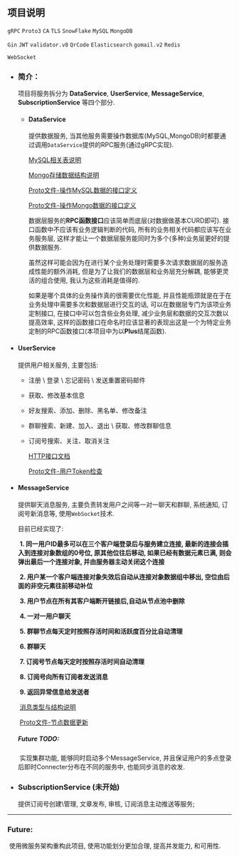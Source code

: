 ## 项目说明

`gRPC`  `Proto3`  `CA`  `TLS`  `SnowFlake`  `MySQL`  `MongoDB`

`Gin`  `JWT`  `validator.v8`  `QrCode`  `Elasticsearch`  `gomail.v2`  `Redis`

`WebSocket` 

- ### 简介：
    项目将服务拆分为 **DataService**, **UserService**, **MessageService**, **SubscriptionService** 等四个部分.
    - #### DataService
        提供数据服务, 当其他服务需要操作数据库(MySQL,MongoDB)时都要通过调用`DataService`提供的RPC服务(通过gRPC实现).

        [MySQL相关表说明](./DataService/Doc_MySQL_TABEL.cn.md)

        [Mongo存储数据结构说明](./DataService/Doc_Mongo_Collection.cn.md)

        [Proto文件-操作MySQL数据的接口定义](./DataService/Protos/mysqlProto/mysqlBind.proto)

        [Proto文件-操作Mongo数据的接口定义](./DataService/Protos/mongoProto/mongoBind.proto)

        数据层服务的**RPC函数接口**应该简单而底层(对数据做基本CURD即可).  接口函数中不应该有业务逻辑判断的代码,  所有的业务相关代码都应该写在业务服务层, 这样才能让一个数据层服务能同时为多个(多种)业务层更好的提供数据服务. 

        虽然这样可能会因为在进行某个业务处理时需要多次请求数据层的服务造成性能的额外消耗,  但是为了让我们的数据层和业务层充分解耦, 能够更灵活的组合使用, 我认为这些消耗是值得的.

        如果是哪个具体的业务操作真的很需要优化性能, 并且性能瓶颈就是在于在业务处理中需要多次和数据层进行交互的话, 可以在数据层专门为该项业务定制接口, 在接口中可以包含些业务处理, 减少业务层和数据的交互次数以提高效率, 这样的函数接口在命名时应该显著的表现出这是一个为特定业务定制的RPC函数接口(本项目中为以**Plus**结尾函数). 

- #### UserService
    提供用户相关服务, 主要包括: 
    + 注册 \ 登录 \ 忘记密码 \ 发送重置密码邮件
    + 获取、修改基本信息 
    + 好友搜索、添加、删除、黑名单、修改备注
    + 群聊搜索、新建、加入、退出 \ 获取、修改群聊信息 
    + 订阅号搜索、关注、取消关注 

      [HTTP接口文档](./UserService/Doc_HTTP_API.cn.md)

      [Proto文件-用户Token检查](./UserService/Protos/UserAuth.proto)

- #### MessageService
    提供聊天消息服务, 主要负责转发用户之间等一对一聊天和群聊, 系统通知, 订阅号新消息等, 使用`WebSocket`技术.

    目前已经实现了:

    ​	**1. 同一用户ID最多可以在三个客户端登录后与服务建立连接, 最新的连接会插入到连接对象数组的0号位, 原其他位往后移动, 如果已经有数据元素已满, 则会弹出最后一个连接对象, 并由服务器主动关闭这个连接**

    ​	**2. 用户某一个客户端连接对象失效后自动从连接对象数据组中移出, 空位由后面的非空元素往前移动补位**

    ​	**3. 用户节点在所有其客户端断开链接后,自动从节点池中删除**

    ​	**4. 一对一用户聊天**

    ​	**5. 群聊节点每天定时按照存活时间和活跃度百分比自动清理**

    ​	**6. 群聊天**

    ​	**7. 订阅号节点每天定时按照存活时间自动清理**

    ​	**8. 订阅号向所有订阅者发送消息**

    ​	**9. 返回异常信息给发送者**

    ​	[消息类型与结构说明](./MessageService/Doc_Message_Struct.md)

    ​	[Proto文件-节点数据更新](./MessageService/Protos/MessageNodes.proto)

    ##### Future TODO:

    ​	实现集群功能, 能够同时启动多个MessageService, 并且保证用户的多点登录后即时Connecter分布在不同的服务中, 也能同步消息的收发.

- ### SubscriptionService (未开始)

    提供订阅号创建\管理, 文章发布, 审核, 订阅消息主动推送等服务; 

---

### Future:

​	使用微服务架构重构此项目, 使用功能划分更加合理, 提高并发能力, 和可用性.




